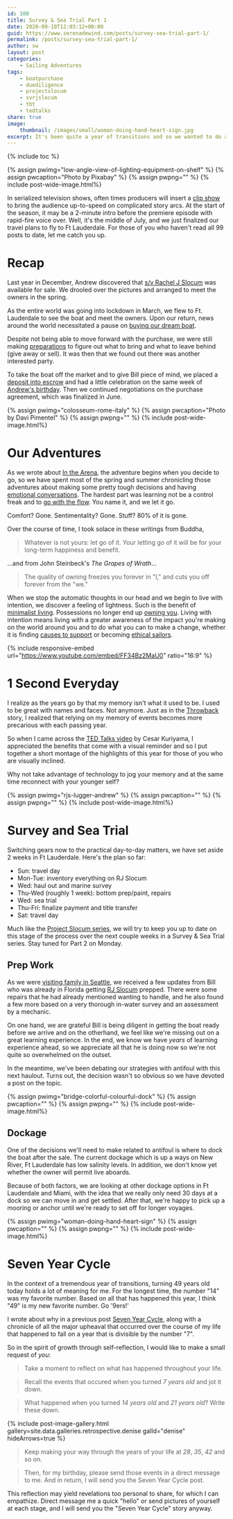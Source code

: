 ```yaml
---
id: 100
title: Survey & Sea Trial Part 1
date: 2020-09-10T12:03:12+00:00
guid: https://www.serenadewind.com/posts/survey-sea-trial-part-1/
permalink: /posts/survey-sea-trial-part-1/
author: sw
layout: post
categories:
    - Sailing Adventures
tags:
    - boatpurchase
    - duediligence
    - projectslocum
    - svrjslocum
    - tbt
    - tedtalks
share: true
image:
    thumbnail: /images/small/woman-doing-hand-heart-sign.jpg 
excerpt: It's been quite a year of transitions and so we wanted to do a round-up post of what we've done so far this year, introduce part 1 of the Survey & Sea Trial series and of course celebrate Denise's birthday.
---
```

{% include toc %}

{% assign pwimg="low-angle-view-of-lighting-equipment-on-shelf" %}
{% assign pwcaption="Photo by Pixabay" %}
{% assign pwpng="" %}
{% include post-wide-image.html%}

In serialized television shows, often times producers will insert a [clip show](https://en.wikipedia.org/wiki/Clip_show) to bring the audience up-to-speed on complicated story arcs. At the start of the season, it may be a 2-minute intro before the premiere episode with rapid-fire voice over. Well, it's the middle of July, and we just finalized our travel plans to fly to Ft Lauderdale. For those of you who haven't read all 99 posts to date, let me catch you up.

# Recap

Last year in December, Andrew discovered that [s/v Rachel J Slocum](/about-rachel-j-slocum/) was available for sale. We drooled over the pictures and arranged to meet the owners in the spring.

As the entire world was going into lockdown in March, we flew to Ft. Lauderdale to see the boat and meet the owners. Upon our return, news around the world necessitated a pause on [buying our dream boat](/posts/boat-purchase/).

Despite not being able to move forward with the purchase, we were still making [preparations](/posts/30-weeks-to-minimalism/) to figure out what to bring and what to leave behind (give away or sell). It was then that we found out there was another interested party. 

To take the boat off the market and to give Bill piece of mind, we placed a [deposit into escrow](/posts/project-slocum-update/) and had a little celebration on the same week of [Andrew's birthday](/posts/happy-birthday/). Then we continued negotiations on the purchase agreement, which was finalized in June.

{% assign pwimg="colosseum-rome-italy" %}
{% assign pwcaption="Photo by Davi Pimentel" %}
{% assign pwpng="" %}
{% include post-wide-image.html%}

# Our Adventures

As we wrote about [In the Arena](/posts/in-the-arena/), the adventure begins when you decide to go, so we have spent most of the spring and summer chronicling those adventures about making some pretty tough decisions and having [emotional conversations](/posts/parental-reaction-part-1/). The hardest part was learning not be a control freak and to [go with the flow](/posts/going-with-the-flow/). You name it, and we let it go. 

Comfort? Gone. Sentimentality? Gone. Stuff? 80% of it is gone. 

Over the course of time, I took solace in these writings from Buddha,

> Whatever is not yours: let go of it. Your letting go of it will be for your long-term happiness and benefit. 

...and from John Steinbeck's *The Grapes of Wrath*...

> The quality of owning freezes you forever in "I," and cuts you off forever from the "we."

When we stop the automatic thoughts in our head and we begin to live with intention, we discover a feeling of lightness. Such is the benefit of [minimalist living](/posts/30-weeks-to-minimalism/). Possessions no longer end up [owning you](/posts/relationship-with-money/). Living with intention means living with a greater awareness of the impact you're making on the world around you and to do what you can to make a change, whether it is finding [causes to support](/posts/philanthropy/) or becoming [ethical sailors](/posts/ethical-sailing/).

{% include responsive-embed url="https://www.youtube.com/embed/FF34Bz2MaU0" ratio="16:9" %}

# 1 Second Everyday

I realize as the years go by that my memory isn't what it used to be. I used to be great with names and faces. Not anymore. Just as in the [Throwback](/posts/throw-back/) story, I realized that relying on my memory of events becomes more precarious with each passing year. 

So when I came across the [TED Talks video](https://www.ted.com/talks/cesar_kuriyama_one_second_every_day/) by Cesar Kuriyama, I appreciated the benefits that come with a visual reminder and so I put together a short montage of the highlights of this year for those of you who are visually inclined. 

Why not take advantage of technology to jog your memory and at the same time reconnect with your younger self? 

{% assign pwimg="rjs-lugger-andrew" %}
{% assign pwcaption="" %}
{% assign pwpng="" %}
{% include post-wide-image.html%}

# Survey and Sea Trial

Switching gears now to the practical day-to-day matters, we have set aside 2 weeks in Ft Lauderdale. Here's the plan so far:

 - Sun: travel day 
 - Mon-Tue: inventory everything on RJ Slocum
 - Wed: haul out and marine survey
 - Thu-Wed (roughly 1 week): bottom prep/paint, repairs
 - Wed: sea trial
 - Thu-Fri: finalize payment and title transfer
 - Sat: travel day

Much like the [Project Slocum series](/posts/project-slocum-part-1/), we will try to keep you up to date on this stage of the process over the next couple weeks in a Survey & Sea Trial series. Stay tuned for Part 2 on Monday.

## Prep Work

As we were [visiting family in Seattle](/posts/seattle/), we received a few updates from Bill who was already in Florida getting [RJ Slocum](/about-rachel-j-slocum/) prepped. There were some repairs that he had already mentioned wanting to handle, and he also found a few more based on a very thorough in-water survey and an assessment by a mechanic. 

On one hand, we are grateful Bill is being diligent in getting the boat ready before we arrive and on the otherhand, we feel like we're missing out on a great learning experience. In the end, we know we have *years* of learning experience ahead, so we appreciate all that he is doing now so we're not quite so overwhelmed on the outset. 

In the meantime, we've been debating our strategies with antifoul with this next haulout. Turns out, the decision wasn't so obvious so we have devoted a post on the topic. 

{% assign pwimg="bridge-colorful-colourful-dock" %}
{% assign pwcaption="" %}
{% assign pwpng="" %}
{% include post-wide-image.html%}

## Dockage

One of the decisions we'll need to make related to antifoul is where to dock the boat after the sale. The current dockage which is up a ways on New River, Ft Lauderdale has low salinity levels. In addition, we don't know yet whether  the owner will permit live aboards. 

Because of both factors, we are looking at other dockage options in Ft Lauderdale and Miami, with the idea that we really only need 30 days at a dock so we can move in and get settled. After that, we're happy to pick up a mooring or anchor until we're ready to set off for longer voyages.

{% assign pwimg="woman-doing-hand-heart-sign" %}
{% assign pwcaption="" %}
{% assign pwpng="" %}
{% include post-wide-image.html%}

# Seven Year Cycle

In the context of a tremendous year of transitions, turning 49 years old today holds a lot of meaning for me. For the longest time, the number "14" was my favorite number. Based on all that has happened this year, I think "49" is my new favorite number. Go '9ers!' 

I wrote about why in a previous post [Seven Year Cycle](https://www.patreon.com/posts/34976462/), along with a chronicle of all the major upheaval that occurred over the course of my life that happened to fall on a year that is divisible by the number "7". 

So in the spirit of growth through self-reflection, I would like to make a small request of *you*: 

>Take a moment to reflect on what has happened throughout your life. 

>Recall the events that occured when you turned *7 years old* and jot it down.

>What happened when you turned *14 years old* and *21 years old*? Write these down.

{% include post-image-gallery.html gallery=site.data.galleries.retrospective.denise galId="denise" hideArrows=true %}

>Keep making your way through the years of your life at *28*, *35*, *42* and so on. 

>Then, for my birthday, please send those events in a direct message to me. And in return, I will send you the Seven Year Cycle post. 

This reflection may yield revelations too personal to share, for which I can empathize. Direct message me a quick "hello" or send pictures of yourself at each stage, and I will send you the "Seven Year Cycle" story anyway. 

